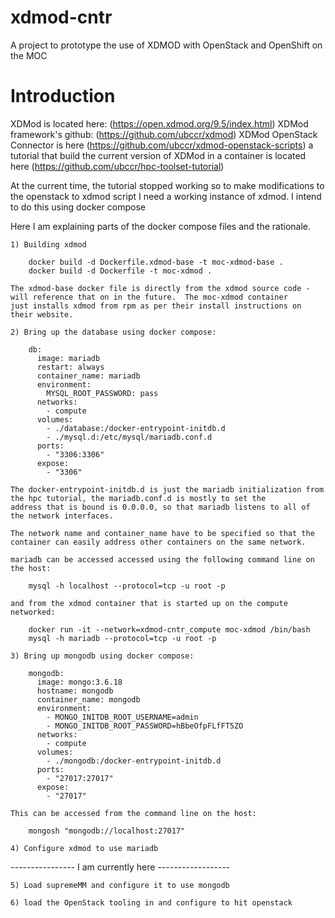 # xdmod-cntr

A project to prototype the use of XDMOD with OpenStack and OpenShift on the MOC

# Introduction

XDMod is located here: (https://open.xdmod.org/9.5/index.html)
XDMod framework's github: (https://github.com/ubccr/xdmod)
XDMod OpenStack Connector is here (https://github.com/ubccr/xdmod-openstack-scripts)
a tutorial that build the current version of XDMod in a container is located here (https://github.com/ubccr/hpc-toolset-tutorial)

At the current time, the tutorial stopped working so to make modifications to the openstack to xdmod script I need a working 
instance of xdmod.  I intend to do this using docker compose

Here I am explaining parts of the docker compose files and the rationale.

    1) Building xdmod
       
        docker build -d Dockerfile.xdmod-base -t moc-xdmod-base .
        docker build -d Dockerfile -t moc-xdmod .

    The xdmod-base docker file is directly from the xdmod source code - will reference that on in the future.  The moc-xdmod container
    just installs xdmod from rpm as per their install instructions on their website.

    2) Bring up the database using docker compose:

        db:
          image: mariadb
          restart: always
          container_name: mariadb
          environment:
            MYSQL_ROOT_PASSWORD: pass
          networks:
            - compute
          volumes:
            - ./database:/docker-entrypoint-initdb.d
            - ./mysql.d:/etc/mysql/mariadb.conf.d
          ports:
            - "3306:3306"
          expose:
            - "3306" 

    The docker-entrypoint-initdb.d is just the mariadb initialization from the hpc tutorial, the mariadb.conf.d is mostly to set the
    address that is bound is 0.0.0.0, so that mariadb listens to all of the network interfaces.

    The network name and container_name have to be specified so that the container can easily address other containers on the same network. 

    mariadb can be accessed accessed using the following command line on the host:

        mysql -h localhost --protocol=tcp -u root -p

    and from the xdmod container that is started up on the compute networked:

        docker run -it --network=xdmod-cntr_compute moc-xdmod /bin/bash
        mysql -h mariadb --protocol=tcp -u root -p
    
    3) Bring up mongodb using docker compose:

        mongodb:
          image: mongo:3.6.18
          hostname: mongodb
          container_name: mongodb
          environment:
            - MONGO_INITDB_ROOT_USERNAME=admin
            - MONGO_INITDB_ROOT_PASSWORD=hBbeOfpFLfFT5ZO
          networks:
            - compute
          volumes:
            - ./mongodb:/docker-entrypoint-initdb.d 
          ports:
            - "27017:27017"
          expose:
            - "27017"

    This can be accessed from the command line on the host:

        mongosh "mongodb://localhost:27017"

    4) Configure xdmod to use mariadb

    
----------------  I am currently here ------------------    
    
    
    5) Load supremeMM and configure it to use mongodb

    6) load the OpenStack tooling in and configure to hit openstack
    
